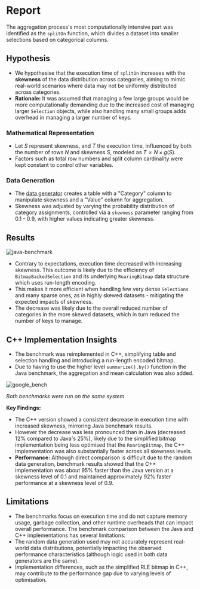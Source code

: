 # Report

The aggregation process's most computationally intensive part was identified as the `splitOn` function, which divides a dataset into smaller selections based on categorical columns.

## Hypothesis
- We hypothesise that the execution time of `splitOn` increases with the **skewness** of the data distribution across categories, aiming to mimic real-world scenarios where data may not be uniformly distributed across categories.
- **Rationale:** It was assumed that managing a few large groups would be more computationally demanding due to the increased cost of managing larger `Selection` objects, while also handling many small groups adds overhead in managing a larger number of keys.

### Mathematical Representation
- Let $S$ represent skewness, and $T$ the execution time, influenced by both the number of rows $N$ and skewness $S$, modeled as $T \propto N \times g(S)$.
- Factors such as total row numbers and split column cardinality were kept constant to control other variables.

### Data Generation
- The [data generator](https://github.com/ajanthan-k/Profiling-and-Benchmarking/blob/main/JavaBenchmark/src/main/java/uk/ac/ic/doc/spe/MyBenchmark.java#L66-L94) creates a table with a "Category" column to manipulate skewness and a "Value" column for aggregation.
- Skewness was adjusted by varying the probability distribution of category assignments, controlled via a `skewness` parameter ranging from 0.1 - 0.9, with higher values indicating greater skewness.

## Results
![java-benchmark](https://github.com/ajanthan-k/Profiling-and-Benchmarking/assets/66730849/1b593f1d-0465-40ab-8251-7d88431fb36b)
- Contrary to expectations, execution time decreased with increasing skewness. This outcome is likely due to the efficiency of `BitmapBackedSelection` and its underlying `RoaringBitmap` data structure which uses run-length encoding.
- This makes it more efficient when handling few very dense `Selections` and many sparse ones, as in highly skewed datasets - mitigating the expected impacts of skewness. 
- The decrease was likely due to the overall reduced number of categories in the more skewed datasets, which in turn reduced the number of keys to manage.

## C++ Implementation Insights
- The benchmark was reimplemented in C++, simplifying table and selection handling and introducing a run-length encoded bitmap. 
- Due to having to use the higher level `summarize().by()` function in the Java benchmark, the aggregation and mean calculation was also added.

![google_bench](https://github.com/ajanthan-k/Profiling-and-Benchmarking/assets/66730849/9fb09340-fda1-4fca-bda2-e3ef759feb02)

*Both benchmarks were run on the same system*

**Key Findings:**
- The C++ version showed a consistent decrease in execution time with increased skewness, mirroring Java benchmark results.
- However the decrease was less pronounced than in Java (decreased 12% compared to Java's 25%), likely due to the simplified bitmap implementation being less optimised that the `RoaringBitmap`, the C++ implementation was also substantially faster across all skewness levels.
- **Performance:** Although direct comparison is difficult due to the random data generation, benchmark results showed that the C++ implementation was about 95% faster than the Java version at a skewness level of 0.1 and maintained approximately 92% faster performance at a skewness level of 0.9.

## Limitations
- The benchmarks focus on execution time and do not capture memory usage, garbage collection, and other runtime overheads that can impact overall performance.
The benchmark comparison between the Java and C++ implementations has several limitations:
- The random data generation used may not accurately represent real-world data distributions, potentially impacting the observed performance characteristics (although logic used in both data generators are the same).
- Implementation differences, such as the simplified RLE bitmap in C++, may contribute to the performance gap due to varying levels of optimisation.

